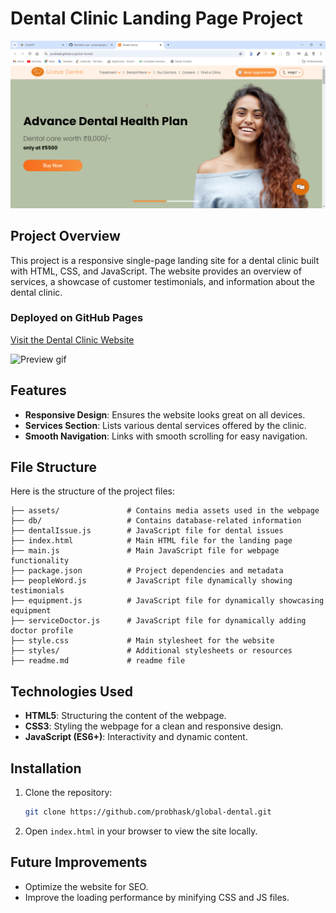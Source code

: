 # Dental Clinic Landing Page Project
![Preview](assets/websiteImage/1.png)

## Project Overview
This project is a responsive single-page landing site for a dental clinic built with HTML, CSS, and JavaScript. The website provides an overview of services, a showcase of customer testimonials, and information about the dental clinic.

### Deployed on GitHub Pages
[Visit the Dental Clinic Website](https://probhask.github.io/global_dental/)

![Preview gif](assets/globalDental1.gif)

## Features
- **Responsive Design**: Ensures the website looks great on all devices.
- **Services Section**: Lists various dental services offered by the clinic.
- **Smooth Navigation**: Links with smooth scrolling for easy navigation.

## File Structure
Here is the structure of the project files:
```
├── assets/               # Contains media assets used in the webpage
├── db/                   # Contains database-related information
├── dentalIssue.js        # JavaScript file for dental issues
├── index.html            # Main HTML file for the landing page
├── main.js               # Main JavaScript file for webpage functionality
├── package.json          # Project dependencies and metadata
├── peopleWord.js         # JavaScript file dynamically showing testimonials
├── equipment.js          # JavaScript file for dynamically showcasing equipment 
├── serviceDoctor.js      # JavaScript file for dynamically adding doctor profile
├── style.css             # Main stylesheet for the website
├── styles/               # Additional stylesheets or resources
├── readme.md             # readme file

```


## Technologies Used
- **HTML5**: Structuring the content of the webpage.
- **CSS3**: Styling the webpage for a clean and responsive design.
- **JavaScript (ES6+)**: Interactivity and dynamic content.

## Installation
1. Clone the repository:
    ```bash
    git clone https://github.com/probhask/global-dental.git
    ```
2. Open `index.html` in your browser to view the site locally.

## Future Improvements
- Optimize the website for SEO.
- Improve the loading performance by minifying CSS and JS files.

